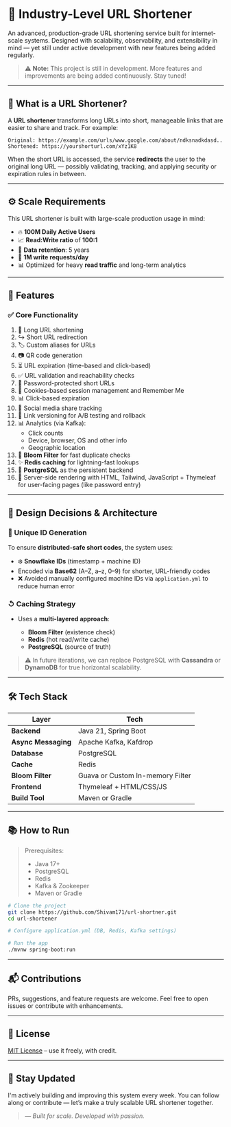 # 🚀 Industry-Level URL Shortener

An advanced, production-grade URL shortening service built for internet-scale systems. Designed with scalability, observability, and extensibility in mind — yet still under active development with new features being added regularly.

> ⚠️ **Note:** This project is still in development. More features and improvements are being added continuously. Stay tuned!

---

## 📌 What is a URL Shortener?

A **URL shortener** transforms long URLs into short, manageable links that are easier to share and track. For example:

```
Original: https://example.com/urls/www.google.com/about/ndksnadkdasd..  
Shortened: https://yourshorturl.com/xYz1K8
```

When the short URL is accessed, the service **redirects** the user to the original long URL — possibly validating, tracking, and applying security or expiration rules in between.

---

## ⚙️ Scale Requirements

This URL shortener is built with large-scale production usage in mind:

* 🔥 **100M Daily Active Users**
* 📈 **Read\:Write ratio** of **100:1**
* 🧠 **Data retention**: 5 years
* 🧲 **1M write requests/day**
* 📊 Optimized for heavy **read traffic** and long-term analytics

---

## 🌟 Features

### ✅ Core Functionality

1. 🔗 Long URL shortening
2. ↪️ Short URL redirection
3. 🏷️ Custom aliases for URLs
4. 📷 QR code generation
5. ⏳ URL expiration (time-based and click-based)
6. ✅ URL validation and reachability checks
7. 🔐 Password-protected short URLs
8. 🍪 Cookies-based session management and Remember Me
8. 📊 Click-based expiration
9. 📣 Social media share tracking
10. 🧠 Link versioning for A/B testing and rollback
11. 📊 Analytics (via Kafka):
    * Click counts
    * Device, browser, OS and other info
    * Geographic location
12. 🌸 **Bloom Filter** for fast duplicate checks
13. ✨ **Redis caching** for lightning-fast lookups
14. 🧱 **PostgreSQL** as the persistent backend
15. 🧪 Server-side rendering with HTML, Tailwind, JavaScript + Thymeleaf for user-facing pages (like password entry)

---

## 🧠 Design Decisions & Architecture

### 🔢 Unique ID Generation

To ensure **distributed-safe short codes**, the system uses:

* ❄️ **Snowflake IDs** (timestamp + machine ID)
* Encoded via **Base62** (A–Z, a–z, 0–9) for shorter, URL-friendly codes
* ❌ Avoided manually configured machine IDs via `application.yml` to reduce human error

### ↺ Caching Strategy

* Uses a **multi-layered approach**:

    * **Bloom Filter** (existence check)
    * **Redis** (hot read/write cache)
    * **PostgreSQL** (source of truth)

> ⚠️ In future iterations, we can replace PostgreSQL with **Cassandra** or **DynamoDB** for true horizontal scalability.

---

## 🛠️ Tech Stack

| Layer               | Tech                             |
| ------------------- |----------------------------------|
| **Backend**         | Java 21, Spring Boot             |
| **Async Messaging** | Apache Kafka, Kafdrop            |
| **Database**        | PostgreSQL                       |
| **Cache**           | Redis                            |
| **Bloom Filter**    | Guava or Custom In-memory Filter |
| **Frontend**        | Thymeleaf + HTML/CSS/JS          |
| **Build Tool**      | Maven or Gradle                  |

---

## 📚 How to Run

> Prerequisites:
> * Java 17+
> * PostgreSQL
> * Redis
> * Kafka & Zookeeper
> * Maven or Gradle

```bash
# Clone the project
git clone https://github.com/Shivam171/url-shortner.git
cd url-shortener

# Configure application.yml (DB, Redis, Kafka settings)

# Run the app
./mvnw spring-boot:run
```

---

## 📬 Contributions

PRs, suggestions, and feature requests are welcome. Feel free to open issues or contribute with enhancements.

---

## 🔖 License

[MIT License](https://github.com/Shivam171/url-shortener/blob/main/LICENSE) – use it freely, with credit.

---

## 🙌 Stay Updated

I'm actively building and improving this system every week. You can follow along or contribute — let’s make a truly scalable URL shortener together.

> *— Built for scale. Developed with passion.*
